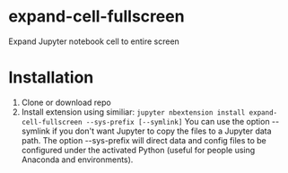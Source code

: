 # expand-cell-fullscreen
Expand Jupyter notebook cell to entire screen

# Installation
1. Clone or download repo
2. Install extension using similiar: 
    ```jupyter nbextension install expand-cell-fullscreen --sys-prefix [--symlink]```
    You can use the option --symlink if you don't want Jupyter to copy the files to a Jupyter data path.  The option --sys-prefix will direct data and config files to be configured under the activated Python (useful for people using Anaconda and environments).
